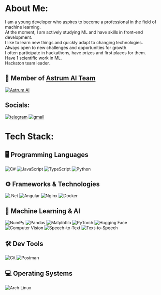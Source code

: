 # About Me:
I am a young developer who aspires to become a professional in the field of machine learning. <br>At the moment, I am actively studying ML and have skills in front-end development. <br>I like to learn new things and quickly adapt to changing technologies. <br>Always open to new challenges and opportunities for growth.<br>I often participate in hackathons, have prizes and first places for them.<br>Have 1 scientific work in ML.<br>Hackaton team leader.

## 🚀 Member of [Astrum AI Team](https://astrum-team.ru)
[![Astrum AI](https://img.shields.io/badge/Astrum%20AI-Team-blue?style=for-the-badge&labelColor=white&color=1E40AF)](https://astrum-team.ru)


## Socials:
[![telegram](https://img.shields.io/badge/telegram-blue?style=for-the-badge&logo=telegram&logoColor=white&link=https://t.me/chebukkk)](https://t.me/chebukkk)
[![gmail](https://img.shields.io/badge/gmail-white?style=for-the-badge&logo=gmail&logoColor=red&link=mailto:chebukshulgin@gmail.com)](mailto:chebukshulgin@gmail.com)

# Tech Stack:

## 🖥️ Programming Languages
![C#](https://img.shields.io/badge/c%23-%23239120.svg?style=for-the-badge&logo=csharp&logoColor=white)
![JavaScript](https://img.shields.io/badge/javascript-%23323330.svg?style=for-the-badge&logo=javascript&logoColor=%23F7DF1E)
![TypeScript](https://img.shields.io/badge/typescript-%23007ACC.svg?style=for-the-badge&logo=typescript&logoColor=white)
![Python](https://img.shields.io/badge/python-3670A0?style=for-the-badge&logo=python&logoColor=ffdd54)

## ⚙️ Frameworks & Technologies
![.Net](https://img.shields.io/badge/.NET-5C2D91?style=for-the-badge&logo=.net&logoColor=white)
![Angular](https://img.shields.io/badge/angular-%23DD0031.svg?style=for-the-badge&logo=angular&logoColor=white)
![Nginx](https://img.shields.io/badge/nginx-%23009639.svg?style=for-the-badge&logo=nginx&logoColor=white)
![Docker](https://img.shields.io/badge/Docker-%230db7ed.svg?style=for-the-badge&logo=docker&logoColor=white)

## 🤖 Machine Learning & AI
![NumPy](https://img.shields.io/badge/numpy-%23013243.svg?style=for-the-badge&logo=numpy&logoColor=white)
![Pandas](https://img.shields.io/badge/pandas-%23150458.svg?style=for-the-badge&logo=pandas&logoColor=white)
![Matplotlib](https://img.shields.io/badge/Matplotlib-%23ffffff.svg?style=for-the-badge&logo=Matplotlib&logoColor=black)
![PyTorch](https://img.shields.io/badge/PyTorch-%23EE4C2C.svg?style=for-the-badge&logo=PyTorch&logoColor=white)
![Hugging Face](https://img.shields.io/badge/Hugging%20Face-%23FFBF00.svg?style=for-the-badge&logo=huggingface&logoColor=black)
![Computer Vision](https://img.shields.io/badge/Computer%20Vision-%230072C6.svg?style=for-the-badge&logo=opencv&logoColor=white)
![Speech-to-Text](https://img.shields.io/badge/Speech--to--Text-%2300B0FF.svg?style=for-the-badge&logo=google&logoColor=white)
![Text-to-Speech](https://img.shields.io/badge/Text--to--Speech-%234CAF50.svg?style=for-the-badge&logo=google&logoColor=white)

## 🛠️ Dev Tools
![Git](https://img.shields.io/badge/git-%23F05033.svg?style=for-the-badge&logo=git&logoColor=white)
![Postman](https://img.shields.io/badge/Postman-FF6C37?style=for-the-badge&logo=postman&logoColor=white)

## 💻 Operating Systems
![Arch Linux](https://img.shields.io/badge/Arch_Linux-1793D1?style=for-the-badge&logo=arch-linux&logoColor=white)
